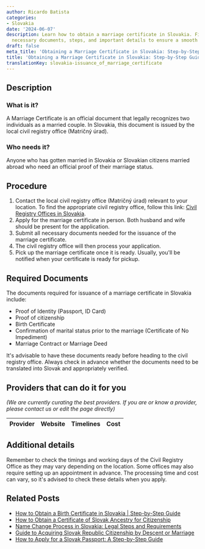 ```yaml
---
author: Ricardo Batista
categories:
- Slovakia
date: '2024-06-07'
description: Learn how to obtain a marriage certificate in Slovakia. Find out the
  necessary documents, steps, and important details to ensure a smooth process.
draft: false
meta_title: 'Obtaining a Marriage Certificate in Slovakia: Step-by-Step Guide'
title: 'Obtaining a Marriage Certificate in Slovakia: Step-by-Step Guide'
translationKey: slovakia-issuance_of_marriage_certificate
---
```


## Description
### What is it?
A Marriage Certificate is an official document that legally recognizes two individuals as a married couple. In Slovakia, this document is issued by the local civil registry office (Matričný úrad).

### Who needs it?
Anyone who has gotten married in Slovakia or Slovakian citizens married abroad who need an official proof of their marriage status.

## Procedure
1. Contact the local civil registry office (Matričný úrad) relevant to your location. To find the appropriate civil registry office, follow this link: [Civil Registry Offices in Slovakia](https://www.slovensko.sk/sk/contacts/).
2. Apply for the marriage certificate in person. Both husband and wife should be present for the application.
3. Submit all necessary documents needed for the issuance of the marriage certificate.
4. The civil registry office will then process your application.
5. Pick up the marriage certificate once it is ready. Usually, you'll be notified when your certificate is ready for pickup.

## Required Documents
The documents required for issuance of a marriage certificate in Slovakia include:
- Proof of Identity (Passport, ID Card)
- Proof of citizenship
- Birth Certificate
- Confirmation of marital status prior to the marriage (Certificate of No Impediment)
- Marriage Contract or Marriage Deed

It's advisable to have these documents ready before heading to the civil registry office. Always check in advance whether the documents need to be translated into Slovak and appropriately verified.

## Providers that can do it for you

_(We are currently curating the best providers. If you are or know a provider, please contact us or edit the page directly)_

| Provider        |     Website     |     Timelines    |       Cost      |
| --------------- | --------------- |  :-------------: | :-------------: |

## Additional details
Remember to check the timings and working days of the Civil Registry Office as they may vary depending on the location. Some offices may also require setting up an appointment in advance. The processing time and cost can vary, so it's advised to check these details when you apply.


## Related Posts

- [How to Obtain a Birth Certificate in Slovakia | Step-by-Step Guide](https://tramitit.com/guides/slovakia/issuance_of_birth_certificate/)
- [How to Obtain a Certificate of Slovak Ancestry for Citizenship](https://tramitit.com/guides/slovakia/certificate_of_slovak_ancestry/)
- [Name Change Process in Slovakia: Legal Steps and Requirements](https://tramitit.com/guides/slovakia/change_of_name/)
- [Guide to Acquiring Slovak Republic Citizenship by Descent or Marriage](https://tramitit.com/guides/slovakia/acquisition_of_slovak_citizenship/)
- [How to Apply for a Slovak Passport: A Step-by-Step Guide](https://tramitit.com/guides/slovakia/issuance_of_passport/)